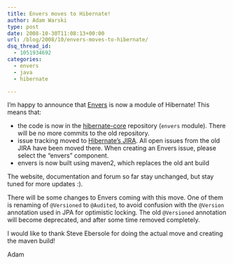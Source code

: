 ```yaml
---
title: Envers moves to Hibernate!
author: Adam Warski
type: post
date: 2008-10-30T11:08:13+00:00
url: /blog/2008/10/envers-moves-to-hibernate/
dsq_thread_id:
  - 1051934692
categories:
  - envers
  - java
  - hibernate

---
```

I&#8217;m happy to announce that [Envers][1] is now a module of Hibernate! This means that:

  * the code is now in the [hibernate-core][2] repository (`envers` module). There will be no more commits to the old repository. 
  * issue tracking moved to [Hibernate&#8217;s JIRA][3]. All open issues from the old JIRA have been moved there. When creating an Envers issue, please select the &#8220;envers&#8221; component. 
  * envers is now built using maven2, which replaces the old ant build 

The website, documentation and forum so far stay unchanged, but stay tuned for more updates :).

There will be some changes to Envers coming with this move. One of them is renaming of `@Versioned` to `@Audited`, to avoid confusion with the `@Version` annotation used in JPA for optimistic locking. The old `@Versioned` annotation will become deprecated, and after some time removed completely.

I would like to thank Steve Ebersole for doing the actual move and creating the maven build!

Adam

 [1]: http://www.jboss.org/envers/
 [2]: http://anonsvn.jboss.org/repos/hibernate/core/trunk/
 [3]: http://opensource.atlassian.com/projects/hibernate/browse/HHH
